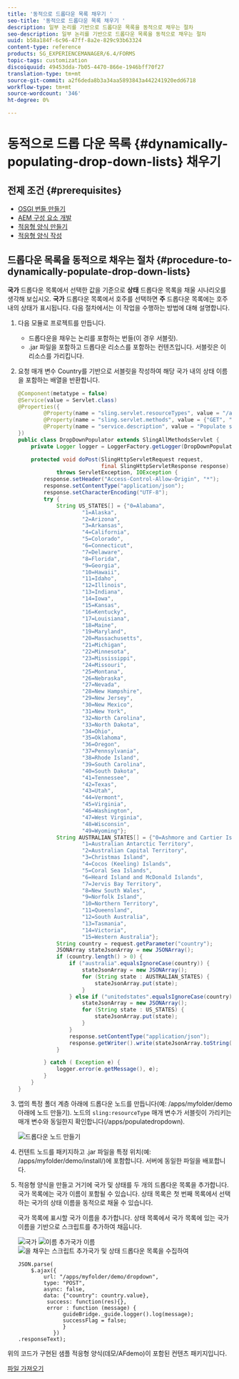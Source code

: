 ```yaml
---
title: '동적으로 드롭다운 목록 채우기 '
seo-title: '동적으로 드롭다운 목록 채우기 '
description: 일부 논리를 기반으로 드롭다운 목록을 동적으로 채우는 절차
seo-description: 일부 논리를 기반으로 드롭다운 목록을 동적으로 채우는 절차
uuid: b58a184f-6c96-47ff-8a2e-829c93b63324
content-type: reference
products: SG_EXPERIENCEMANAGER/6.4/FORMS
topic-tags: customization
discoiquuid: 49453dda-7b05-4470-866e-1946bff70f27
translation-type: tm+mt
source-git-commit: a2f6deda8b3a34aa5893843a442241920edd6718
workflow-type: tm+mt
source-wordcount: '346'
ht-degree: 0%

---
```



# 동적으로 드롭 다운 목록 {#dynamically-populating-drop-down-lists} 채우기

## 전제 조건 {#prerequisites}

* [OSGI 번들 만들기](https://helpx.adobe.com/experience-manager/using/creating-osgi-bundles-digital-marketing.html)
* [AEM 구성 요소 개발](/help/sites-developing/components.md)
* [적응형 양식 만들기](/help/forms/using/creating-adaptive-form.md)
* [적응형 양식 작성](/help/forms/using/introduction-forms-authoring.md)

## 드롭다운 목록을 동적으로 채우는 절차 {#procedure-to-dynamically-populate-drop-down-lists}

**국가** 드롭다운 목록에서 선택한 값을 기준으로 **상태** 드롭다운 목록을 채울 시나리오를 생각해 보십시오. **국가** 드롭다운 목록에서 호주를 선택하면 **주** 드롭다운 목록에는 호주 내의 상태가 표시됩니다. 다음 절차에서는 이 작업을 수행하는 방법에 대해 설명합니다.

1. 다음 모듈로 프로젝트를 만듭니다.

   * 드롭다운을 채우는 논리를 포함하는 번들(이 경우 서블릿).
   * .jar 파일을 포함하고 드롭다운 리소스를 포함하는 컨텐츠입니다. 서블릿은 이 리소스를 가리킵니다.

1. 요청 매개 변수 Country를 기반으로 서블릿을 작성하여 해당 국가 내의 상태 이름을 포함하는 배열을 반환합니다.

   ```java
   @Component(metatype = false)
   @Service(value = Servlet.class)
   @Properties({
           @Property(name = "sling.servlet.resourceTypes", value = "/apps/populatedropdown"),
           @Property(name = "sling.servlet.methods", value = {"GET", "POST"}),
           @Property(name = "service.description", value = "Populate states dropdown based on country value")
   })
   public class DropDownPopulator extends SlingAllMethodsServlet {
       private Logger logger = LoggerFactory.getLogger(DropDownPopulator.class);
   
       protected void doPost(SlingHttpServletRequest request,
                             final SlingHttpServletResponse response)
               throws ServletException, IOException {
           response.setHeader("Access-Control-Allow-Origin", "*");
           response.setContentType("application/json");
           response.setCharacterEncoding("UTF-8");
           try {
               String US_STATES[] = {"0=Alabama",
                       "1=Alaska",
                       "2=Arizona",
                       "3=Arkansas",
                       "4=California",
                       "5=Colorado",
                       "6=Connecticut",
                       "7=Delaware",
                       "8=Florida",
                       "9=Georgia",
                       "10=Hawaii",
                       "11=Idaho",
                       "12=Illinois",
                       "13=Indiana",
                       "14=Iowa",
                       "15=Kansas",
                       "16=Kentucky",
                       "17=Louisiana",
                       "18=Maine",
                       "19=Maryland",
                       "20=Massachusetts",
                       "21=Michigan",
                       "22=Minnesota",
                       "23=Mississippi",
                       "24=Missouri",
                       "25=Montana",
                       "26=Nebraska",
                       "27=Nevada",
                       "28=New Hampshire",
                       "29=New Jersey",
                       "30=New Mexico",
                       "31=New York",
                       "32=North Carolina",
                       "33=North Dakota",
                       "34=Ohio",
                       "35=Oklahoma",
                       "36=Oregon",
                       "37=Pennsylvania",
                       "38=Rhode Island",
                       "39=South Carolina",
                       "40=South Dakota",
                       "41=Tennessee",
                       "42=Texas",
                       "43=Utah",
                       "44=Vermont",
                       "45=Virginia",
                       "46=Washington",
                       "47=West Virginia",
                       "48=Wisconsin",
                       "49=Wyoming"};
               String AUSTRALIAN_STATES[] = {"0=Ashmore and Cartier Islands",
                       "1=Australian Antarctic Territory",
                       "2=Australian Capital Territory",
                       "3=Christmas Island",
                       "4=Cocos (Keeling) Islands",
                       "5=Coral Sea Islands",
                       "6=Heard Island and McDonald Islands",
                       "7=Jervis Bay Territory",
                       "8=New South Wales",
                       "9=Norfolk Island",
                       "10=Northern Territory",
                       "11=Queensland",
                       "12=South Australia",
                       "13=Tasmania",
                       "14=Victoria",
                       "15=Western Australia"};
               String country = request.getParameter("country");
               JSONArray stateJsonArray = new JSONArray();
               if (country.length() > 0) {
                   if ("australia".equalsIgnoreCase(country)) {
                       stateJsonArray = new JSONArray();
                       for (String state : AUSTRALIAN_STATES) {
                           stateJsonArray.put(state);
                       }
                   } else if ("unitedstates".equalsIgnoreCase(country)) {
                       stateJsonArray = new JSONArray();
                       for (String state : US_STATES) {
                           stateJsonArray.put(state);
                       }
                   }
                   response.setContentType("application/json");
                   response.getWriter().write(stateJsonArray.toString());
               }
   
           } catch ( Exception e) {
               logger.error(e.getMessage(), e);
           }
       }
   }
   ```

1. 앱의 특정 폴더 계층 아래에 드롭다운 노드를 만듭니다(예: /apps/myfolder/demo 아래에 노드 만들기). 노드의 `sling:resourceType` 매개 변수가 서블릿이 가리키는 매개 변수와 동일한지 확인합니다(/apps/populatedropdown).

   ![드롭다운 노드 만들기](assets/dropdown-node.png)

1. 컨텐트 노드를 패키지하고 .jar 파일을 특정 위치(예: /apps/myfolder/demo/install/)에 포함합니다. 서버에 동일한 파일을 배포합니다.
1. 적응형 양식을 만들고 거기에 국가 및 상태를 두 개의 드롭다운 목록을 추가합니다. 국가 목록에는 국가 이름이 포함될 수 있습니다. 상태 목록은 첫 번째 목록에서 선택하는 국가의 상태 이름을 동적으로 채울 수 있습니다.

   국가 목록에 표시할 국가 이름을 추가합니다. 상태 목록에서 국가 목록에 있는 국가 이름을 기반으로 스크립트를 추가하여 채웁니다.

   ![국가 ](assets/country-dropdown.png) ![이름 추가국가 이름](assets/state-dropdown.png) ![을 채우는 스크립트 추가국가 및 상태 드롭다운 목록을 수집하여](assets/2dropdowns.png)

   ```
   JSON.parse(
       $.ajax({
           url: "/apps/myfolder/demo/dropdown",
           type: "POST",
           async: false,
           data: {"country": country.value},
            success: function(res){},
            error : function (message) {  
                 guideBridge._guide.logger().log(message);
                 successFlag = false;
                 }
              })
   .responseText);
   ```

위의 코드가 구현된 샘플 적응형 양식(데모/AFdemo)이 포함된 컨텐츠 패키지입니다.

[파일 가져오기](assets/dropdown-demo-content-1.0.1-snapshot.zip)
